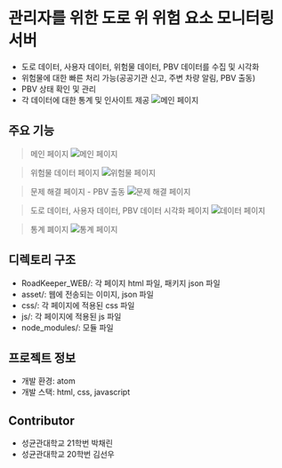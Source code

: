 # 관리자를 위한 도로 위 위험 요소 모니터링 서버
- 도로 데이터, 사용자 데이터, 위험물 데이터, PBV 데이터를 수집 및 시각화
- 위험물에 대한 빠른 처리 가능(공공기관 신고, 주변 차량 알림, PBV 출동)
- PBV 상태 확인 및 관리
- 각 데이터에 대한 통계 및 인사이트 제공
![메인 페이지](https://ifh.cc/g/Lts99S.jpg "메인 페이지")

## 주요 기능
> 메인 페이지
![메인 페이지](https://ifh.cc/g/Lts99S.jpg "메인 페이지")

> 위험물 데이터 페이지
![위험물 페이지](https://ifh.cc/g/9NRRX9.jpg "위험물 페이지")

> 문제 해결 페이지 - PBV 출동
![문제 해결 페이지](https://ifh.cc/g/too86q.jpg "문제 해결 페이지")

> 도로 데이터, 사용자 데이터, PBV 데이터 시각화 페이지
![데이터 페이지](https://ifh.cc/g/224sVS.jpg "데이터 페이지")

> 통계 폐이지
![통계 페이지](https://ifh.cc/g/YCAACr.jpg "통계 페이지")

## 디렉토리 구조
- RoadKeeper_WEB/: 각 페이지 html 파일, 패키지 json 파일
- asset/: 웹에 전송되는 이미지, json 파일
- css/: 각 페이지에 적용된 css 파일
- js/: 각 페이지에 적용된 js 파일
- node_modules/: 모듈 파일


## 프로젝트 정보
- 개발 환경: atom
- 개발 스택: html, css, javascript

## Contributor
- 성균관대학교 21학번 박채린
- 성균관대학교 20학번 김선우 

